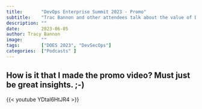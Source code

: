 ```yaml
---
title:       "DevOps Enterprise Summit 2023 - Promo"
subtitle:    "Trac Bannon and other attendees talk about the value of DOES"
description: ""
date:        2023-06-05
author: Tracy Bannon
image:       ""
tags:        ["DOES 2023", "DevSecOps"]
categories:  ["Podcasts" ]
---
```

## How is it that I made the promo video?  Must just be great insights.  ;-) 

{{< youtube YDtal6HtJR4 >}}
